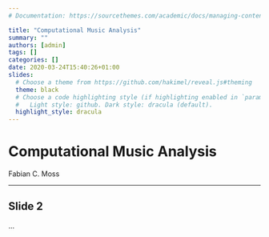 ```yaml
---
# Documentation: https://sourcethemes.com/academic/docs/managing-content/

title: "Computational Music Analysis"
summary: ""
authors: [admin]
tags: []
categories: []
date: 2020-03-24T15:40:26+01:00
slides:
  # Choose a theme from https://github.com/hakimel/reveal.js#theming
  theme: black
  # Choose a code highlighting style (if highlighting enabled in `params.toml`)
  #   Light style: github. Dark style: dracula (default).
  highlight_style: dracula
---
```


# Computational Music Analysis

Fabian C. Moss

---

## Slide 2

...
